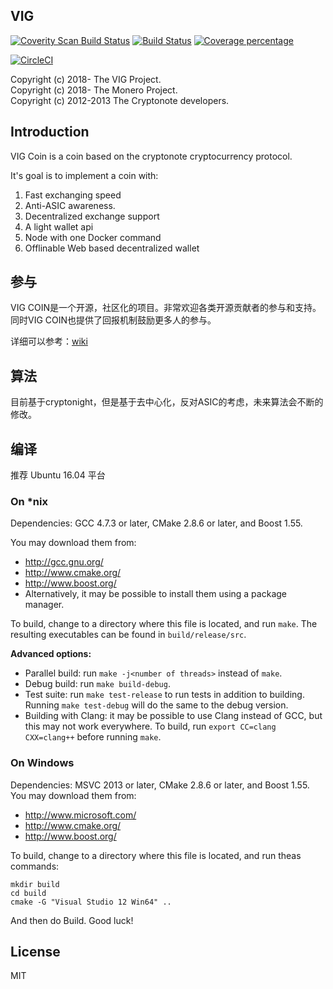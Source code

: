 
## VIG

[![Coverity Scan Build Status](https://scan.coverity.com/projects/16947/badge.svg)](https://scan.coverity.com/projects/vigcoin-coin)
[![Build Status][travis-image]][travis-url]
[![Coverage percentage][coveralls-image]][coveralls-url]


[![CircleCI](https://circleci.com/gh/vigcoin/coin.svg?style=svg)](https://circleci.com/gh/vigcoin/coin)

Copyright (c) 2018- The VIG Project.  
Copyright (c) 2018- The Monero Project.  
Copyright (c) 2012-2013 The Cryptonote developers.  



## Introduction

VIG Coin is a coin based on the cryptonote cryptocurrency protocol.

It's goal is to implement a coin with:

1. Fast exchanging speed
2. Anti-ASIC awareness.
3. Decentralized exchange support
4. A light wallet api
5. Node with one Docker command
6. Offlinable Web based decentralized wallet


## 参与

VIG COIN是一个开源，社区化的项目。非常欢迎各类开源贡献者的参与和支持。
同时VIG COIN也提供了回报机制鼓励更多人的参与。

详细可以参考：[wiki](https://github.com/vigcoin/wiki)

## 算法

目前基于cryptonight，但是基于去中心化，反对ASIC的考虑，未来算法会不断的修改。

## 编译

推荐 Ubuntu 16.04 平台

### On *nix

Dependencies: GCC 4.7.3 or later, CMake 2.8.6 or later, and Boost 1.55.

You may download them from:

* http://gcc.gnu.org/
* http://www.cmake.org/
* http://www.boost.org/
* Alternatively, it may be possible to install them using a package manager.

To build, change to a directory where this file is located, and run `make`. The resulting executables can be found in `build/release/src`.

**Advanced options:**

* Parallel build: run `make -j<number of threads>` instead of `make`.
* Debug build: run `make build-debug`.
* Test suite: run `make test-release` to run tests in addition to building. Running `make test-debug` will do the same to the debug version.
* Building with Clang: it may be possible to use Clang instead of GCC, but this may not work everywhere. To build, run `export CC=clang CXX=clang++` before running `make`.

### On Windows
Dependencies: MSVC 2013 or later, CMake 2.8.6 or later, and Boost 1.55. You may download them from:

* http://www.microsoft.com/
* http://www.cmake.org/
* http://www.boost.org/

To build, change to a directory where this file is located, and run theas commands: 
```
mkdir build
cd build
cmake -G "Visual Studio 12 Win64" ..
```

And then do Build.
Good luck!

## License

MIT

[travis-image]: https://travis-ci.org/vigcoin/coin.svg?branch=master
[travis-url]: https://travis-ci.org/vigcoin/coin
[coveralls-image]: https://coveralls.io/repos/github/vigcoin/coin/badge.svg?branch=master
[coveralls-url]: https://coveralls.io/github/vigcoin/coin?branch=master